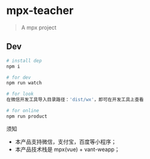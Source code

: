 # mpx-teacher

> A mpx project

## Dev

```bash
# install dep
npm i

# for dev
npm run watch

# for look
在微信开发工具导入目录路径：'dist/wx'，即可在开发工具上查看

# for online
npm run product
```

须知
- 本产品支持微信，支付宝，百度等小程序；
- 本产品技术栈是 mpx(vue) + vant-weapp；
